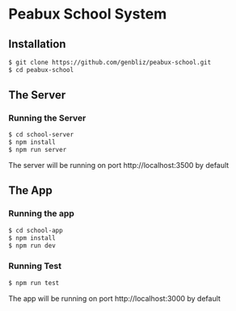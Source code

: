 # Peabux School System

## Installation

```bash
$ git clone https://github.com/genbliz/peabux-school.git
$ cd peabux-school
```

## The Server

### Running the Server

```bash
$ cd school-server
$ npm install
$ npm run server
```
The server will be running on port http://localhost:3500 by default

## The App

### Running the app

```bash
$ cd school-app
$ npm install
$ npm run dev
```

### Running Test

```bash
$ npm run test
```

The app will be running on port http://localhost:3000 by default
